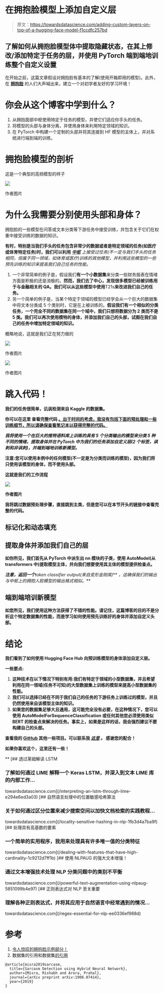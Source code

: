 # 在拥抱脸模型上添加自定义层

> 原文：<https://towardsdatascience.com/adding-custom-layers-on-top-of-a-hugging-face-model-f1ccdfc257bd>

## 了解如何从拥抱脸模型体中提取隐藏状态，在其上修改/添加特定于任务的层，并使用 PyTorch 端到端地训练整个自定义设置

在开始之前，这篇文章假设对拥抱脸有基本的了解(使用开箱即用的模型)。此外，在 [**拥抱脸**](https://huggingface.co/) 的人们大声喊出来，建立一个对初学者友好的学习环境！

# 你会从这个博客中学到什么？

1.  从拥抱面部中枢使用特定于任务的模型，并使它们适应你手头的任务。
2.  将模型的头部与身体分离，并使用身体来利用特定领域的知识。
3.  在 PyTorch 中构建一个定制的头部并将其连接到 HF 模型的主体上，并对系统进行端到端的训练。

# 拥抱脸模型的剖析

这是一个典型的高频模型的样子

![](img/0f4f1a29f4ce9eb86b8c6bc9e94b077c.png)

作者图片

# 为什么我需要分别使用头部和身体？

拥抱脸的一些模型在问答或文本分类等下游任务中接受训练，并包含关于它们在权重中接受训练的数据的知识。

**有时，特别是当我们手头的任务包含非常少的数据或者是特定领域的任务(如医疗或体育特定任务)时，我们可以利用** [***中枢***](https://huggingface.co/models) **上接受过任务*(不一定与我们手头的任务相同，但属于同一领域，如体育或医疗)*训练的其他模型，并利用这些模型的一些预先训练的知识来提高我们自己任务的性能。**

1.  一个非常简单的例子是，假设我们**有一个小数据集**来分类一些财务报表在情绪方面是积极的还是消极的。**然而，我们去了中心，发现很多模型已经被训练用于与金融相关的 QA。我们可以从这些模型中使用**T21s**来改进我们自己的任务。**
2.  另一个简单的例子是，当某个特定于领域的模型已经学会从一个巨大的数据集中将文本分类成 5 个类别时，它是在上被训练的。**假设我们有一个相似的分类任务，一个完全不同的数据集在同一个域中，我们只想将数据分为 2 类而不是 5 类。我们可以再次使用模特的身体，并添加我们自己的头部，试图在我们自己的任务中增加特定领域的知识。**

概略地说，这就是我们正在努力做的

![](img/a07871667b9e56758f6c2b2d4fdc6dbe.png)

作者图片

![](img/ca57b7bf209bdea3b3142f42ffa7a505.png)

作者图片

# 跳入代码！

**我们的任务很简单，讥讽检测来自 Kaggle 的**[](https://www.kaggle.com/rmisra/news-headlines-dataset-for-sarcasm-detection)****数据集。****

****你可以在这里** **查看完整代码** [**。出于时间的考虑，我没有包括下面的预处理和一些训练细节，所以请确保查看笔记本以获得完整的代码。**](https://jovian.ai/rajbsangani/emotion-tuned-sarcasm)**

***我将使用一个在巨大的推特语料库上训练的具有 5 个分类输出的模型来分类 5 种不同的情绪，提取身体并在 PyTorch 中为我们的任务添加自定义层(2 个标签，讽刺和非讽刺)，并端到端地训练新模型。***

****注意:您可以使用本例中的任何模型(不一定是为分类而训练的模型)，因为我们将只使用该模型的身体，而不使用头部。****

**这就是我们的工作流程**

**![](img/e8d5330a06261911926613c246ffc973.png)**

**作者图片**

**我将跳过数据预处理步骤，直接跳到主类，但是您可以在本节开头的链接中查看完整的代码。**

## **标记化和动态填充**

## **提取身体并添加我们自己的层**

****如你所见，我们首先从 PyTorch 中派生出 nn 模块的子类，使用 AutoModel(从 transformers 中)提取模型主体，并向我们想要使用其主体的模型提供检查点。****

***注意，返回一个****token classifier output(来自变形金刚库)*** *，这确保我们的输出与中枢上的拥抱人脸模型的输出格式相似。***

## **端到端培训新模型**

**如您所见，我们使用这种方法获得了不错的性能。**请记住，这篇博客的目的不是分析这个特定数据集的性能，而是学习如何使用预先训练好的身体并添加自定义头部。****

# **结论**

**我们看到了如何使用 Hugging Face Hub 向预训练模型的身体添加自定义层。**

**一些要点:**

1.  **这种技术在以下情况下特别有用:我们有特定于领域的小型数据集，并且希望利用在同一领域(任务不可知)的大型数据集上训练的模型来提高小型数据集的性能。**
2.  **我们可以选择已经在不同于我们自己的任务的下游任务上训练过的模型，并且仍然使用来自该模型主体的知识。**
3.  **如果您的数据集足够大且通用，这可能完全没有必要，在这种情况下，您可以使用 AutoModelForSequenceClassification 或任何其他您必须使用类似 BERT 的检查点来解决的任务。事实上，如果是这样的话，我会强烈建议不要构建自己的头部。**

**查看我的 [**GitHub**](https://github.com/rajlm10) 其他一些项目。可以联系我 [***这里***](https://rajsangani.me/) ***。*** 感谢您的配合！**

**如果你喜欢这个，这里还有一些！**

**[](/interpreting-an-lstm-through-lime-e294e6ed3a03) [## 透过莱姆解读 LSTM

### 了解如何通过 LIME 解释一个 Keras LSTM，并深入到文本 LIME 库的内部工作…

towardsdatascience.com](/interpreting-an-lstm-through-lime-e294e6ed3a03) [](/locality-sensitive-hashing-in-nlp-1fb3d4a7ba9f) [## 自然语言处理中的位置敏感哈希算法

### 关于如何通过区分位置来减少搜索空间以加快文档检索的实践教程…

towardsdatascience.com](/locality-sensitive-hashing-in-nlp-1fb3d4a7ba9f) [](/dealing-with-features-that-have-high-cardinality-1c9212d7ff1b) [## 处理具有高基数的要素

### 一个简单的实用程序，我用来处理具有许多唯一值的分类特征

towardsdatascience.com](/dealing-with-features-that-have-high-cardinality-1c9212d7ff1b) [](/powerful-text-augmentation-using-nlpaug-5851099b4e97) [## 使用 NLPAUG 的强大文本增强！

### 通过文本增强技术处理 NLP 分类问题中的类别不平衡

towardsdatascience.com](/powerful-text-augmentation-using-nlpaug-5851099b4e97) [](/regex-essential-for-nlp-ee0336ef988d) [## 正则表达式对 NLP 至关重要

### 理解各种正则表达式，并将其应用于自然语言中经常遇到的情况…

towardsdatascience.com](/regex-essential-for-nlp-ee0336ef988d) 

# 参考

1.  [令人惊叹的拥抱脸示例部分！](https://huggingface.co/course/chapter3/1?fw=pt)
2.  数据集的引用和数据集[的引用](https://rishabhmisra.github.io/publications/)

```
@article{misra2019sarcasm,
  title={Sarcasm Detection using Hybrid Neural Network},
  author={Misra, Rishabh and Arora, Prahal},
  journal={arXiv preprint arXiv:1908.07414},
  year={2019}
}
```